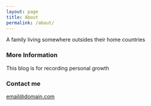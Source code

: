 ```yaml
---
layout: page
title: About
permalink: /about/
---
```


A family living somewhere outsides their home countries

### More Information

This blog is for recording personal growth

### Contact me

[email@domain.com](mailto:press.gulu@gmail.com)
